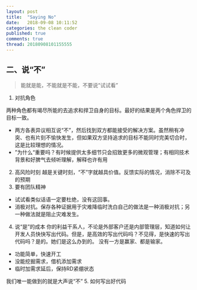 ```yaml
---
layout: post
title:  "Saying No"
date:   2018-09-08 10:11:52
categories: the clean coder
published: true
comments: true
thread: 20180908101155555
---
```

二、说“不”
---

> 能就是能，不能就是不能，不要说“试试看”

1. 对抗角色

  两种角色都有竭尽所能的去追求和捍卫自身的目标。最好的结果是两个角色捍卫的目标一致。
  - 两方各表异议相互说“不”，然后找到双方都能接受的解决方案。虽然稍有冲突、也有片刻不愉快发生，但如果双方坚持追求的目标不能同时完美切合时，这是比较理想的情况。
  - ”为什么“重要吗？有时候提供太多细节只会招致更多的微观管理；有相同技术背景和好脾气去倾听理解，解释也许有用
2. 高风险时刻
  越是关键时刻，“不”字就越具价值。反馈实际的情况，消除不可及的预期
3. 要有团队精神
  - 试试看类似话语一定要杜绝，没有这回事。
  - 消极对抗。保存各种证据用于灾难降临时洗白自己的做法是一种消极对抗；另一种做法就是阻止灾难发生。
4. 说“是”的成本
  你的利益干系人，不论是外部客户还是内部管理层，知道如何让开发人员快快写出代码。但是，是高效的写出代码吗？不见得，是快速的写出代码吗？是的。她们是这么办到的。 没有一方是赢家、都是输家。
  - 功能简单，快速开工
  - 没能挖掘需求，借机添加需求
  - 临时加需求延后，保持RD紧绷状态
  
  我们唯一能做到的就是大声说“不”
5. 如何写出好代码
